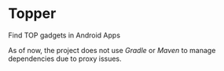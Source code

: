 # Topper
Find TOP gadgets in Android Apps


As of now, the project does not use *Gradle* or *Maven* to manage dependencies due to proxy issues.